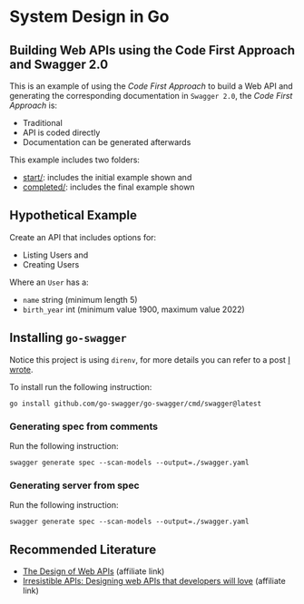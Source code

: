 # System Design in Go

## Building Web APIs using the Code First Approach and Swagger 2.0

This is an example of using the _Code First Approach_ to build a Web API and generating the corresponding documentation in `Swagger 2.0`, the _Code First Approach_ is:

* Traditional
* API is coded directly
* Documentation can be generated afterwards

This example includes two folders:

* [start/](start/): includes the initial example shown and
* [completed/](completed/): includes the final example shown

## Hypothetical Example

Create an API that includes options for:

* Listing Users and
* Creating Users

Where an `User` has a:

* `name` string (minimum length 5)
* `birth_year` int (minimum value 1900, maximum value 2022)

## Installing `go-swagger`

Notice this project is using `direnv`, for more details you can refer to a post [I wrote](https://mariocarrion.com/2020/11/20/golang-go-tool-direnv.html).

To install run the following instruction:

```
go install github.com/go-swagger/go-swagger/cmd/swagger@latest
```

### Generating spec from comments

Run the following instruction:

```
swagger generate spec --scan-models --output=./swagger.yaml
```

### Generating server from spec

Run the following instruction:

```
swagger generate spec --scan-models --output=./swagger.yaml
```

## Recommended Literature

* [The Design of Web APIs](https://amzn.to/2PNtQvi) (affiliate link)
* [Irresistible APIs: Designing web APIs that developers will love](https://amzn.to/38n5ChW) (affiliate link)
